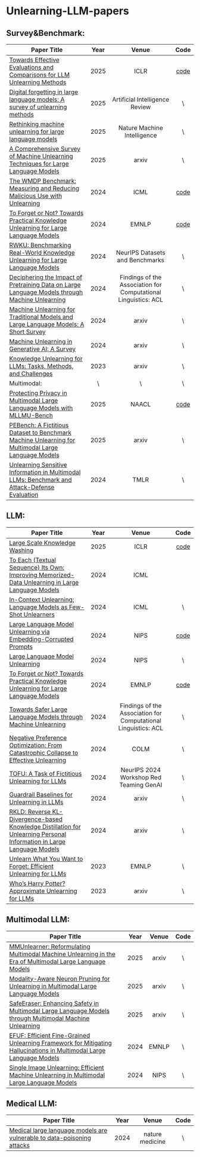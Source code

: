 # Unlearning-LLM-papers
## Survey&Benchmark:
| Paper Title | Year | Venue | Code |
| ------------- | :-------------: | :-------------: | :-------------: |
[Towards Effective Evaluations and Comparisons for LLM Unlearning Methods](https://openreview.net/forum?id=wUtCieKuQU) | 2025 | ICLR | [code](https://github.com/tmlr-group/Unlearning-with-Control) |
[Digital forgetting in large language models: A survey of unlearning methods](https://link.springer.com/article/10.1007/s10462-024-11078-6) | 2025 | Artificial Intelligence Review | \ |
[Rethinking machine unlearning for large language models](https://www.nature.com/articles/s42256-025-00985-0) | 2025 | Nature Machine Intelligence | \
[A Comprehensive Survey of Machine Unlearning Techniques for Large Language Models](https://arxiv.org/html/2503.01854v1) | 2025 | arxiv | \ |
[The WMDP Benchmark: Measuring and Reducing Malicious Use with Unlearning](https://proceedings.mlr.press/v235/li24bc.html) | 2024 | ICML | [code](https://github.com/centerforaisafety/wmdp) 
[To Forget or Not? Towards Practical Knowledge Unlearning for Large Language Models](https://aclanthology.org/2024.findings-emnlp.82/) | 2024 |EMNLP | [code](https://github.com/zjunlp/KnowUnDo?utm_source=catalyzex.com)
[RWKU: Benchmarking Real-World Knowledge Unlearning for Large Language Models](https://openreview.net/forum?id=wOmtZ5FgMH#discussion) | 2024 | NeurIPS Datasets and Benchmarks | \ |
[Deciphering the Impact of Pretraining Data on Large Language Models through Machine Unlearning](https://aclanthology.org/2024.findings-acl.559/) | 2024 | Findings of the Association for Computational Linguistics: ACL | \
[Machine Unlearning for Traditional Models and Large Language Models: A Short Survey](https://arxiv.org/abs/2404.01206) | 2024 | arxiv | \ |
[Machine Unlearning in Generative AI: A Survey](https://arxiv.org/abs/2407.20516) | 2024 | arxiv | \ |
[Knowledge Unlearning for LLMs: Tasks, Methods, and Challenges](https://arxiv.org/abs/2311.15766) | 2023 | arxiv | \
Multimodal: | \ | \ | \ |
[Protecting Privacy in Multimodal Large Language Models with MLLMU-Bench](https://arxiv.org/abs/2410.22108) | 2025 | NAACL | [code](https://github.com/franciscoliu/MLLMU-Bench?tab=readme-ov-file)
[PEBench: A Fictitious Dataset to Benchmark Machine Unlearning for Multimodal Large Language Models](https://arxiv.org/abs/2503.12545) | 2025 | arxiv | \ |
[Unlearning Sensitive Information in Multimodal LLMs: Benchmark and Attack-Defense Evaluation](https://openreview.net/forum?id=YcnjgKbZQS) | 2024 | TMLR | \ |


## LLM:
| Paper Title | Year | Venue | Code |
| ------------- | :-------------: | :-------------: | :-------------: |
[Large Scale Knowledge Washing](https://arxiv.org/abs/2405.16720) | 2025 | ICLR | [code](https://github.com/wangyu-ustc/largescalewashing)
[To Each (Textual Sequence) Its Own: Improving Memorized-Data Unlearning in Large Language Models](https://proceedings.mlr.press/v235/barbulescu24a.html) | 2024 | ICML | 
[In-Context Unlearning: Language Models as Few-Shot Unlearners](https://proceedings.mlr.press/v235/pawelczyk24a.html) | 2024 | ICML | \
[Large Language Model Unlearning via Embedding-Corrupted Prompts](https://proceedings.neurips.cc/paper_files/paper/2024/hash/d6359156e0e30b1caa116a4306b12688-Abstract-Conference.html) | 2024 | NIPS | [code](https://github.com/chrisliu298/llm-unlearn-eco)
[Large Language Model Unlearning](https://proceedings.neurips.cc/paper_files/paper/2024/hash/be52acf6bccf4a8c0a90fe2f5cfcead3-Abstract-Conference.html) | 2024 | NIPS | \
[To Forget or Not? Towards Practical Knowledge Unlearning for Large Language Models](https://aclanthology.org/2024.findings-emnlp.82/) | 2024 |EMNLP | [code](https://github.com/zjunlp/KnowUnDo?utm_source=catalyzex.com)
[Towards Safer Large Language Models through Machine Unlearning](https://aclanthology.org/2024.findings-acl.107/) | 2024 | Findings of the Association for Computational Linguistics: ACL | \
[Negative Preference Optimization: From Catastrophic Collapse to Effective Unlearning](https://openreview.net/forum?id=MXLBXjQkmb#discussion) | 2024 | COLM | \
[TOFU: A Task of Fictitious Unlearning for LLMs](https://openreview.net/forum?id=P8seBluN3c) | 2024 | NeurIPS 2024 Workshop Red Teaming GenAI | \
[Guardrail Baselines for Unlearning in LLMs](https://arxiv.org/abs/2403.03329) | 2024 | arxiv | \
[RKLD: Reverse KL-Divergence-based Knowledge Distillation for Unlearning Personal Information in Large Language Models](https://arxiv.org/abs/2406.01983) | 2024 | arxiv | \
[Unlearn What You Want to Forget: Efficient Unlearning for LLMs](https://aclanthology.org/2023.emnlp-main.738/) | 2023 | EMNLP | \
[Who’s Harry Potter? Approximate Unlearning for LLMs](https://openreview.net/forum?id=PDct7vrcvT) | 2023 | arxiv | \


## Multimodal LLM:
| Paper Title | Year | Venue | Code |
| ------------- | :-------------: | :-------------: | :-------------: |
[MMUnlearner: Reformulating Multimodal Machine Unlearning in the Era of Multimodal Large Language Models](https://arxiv.org/abs/2502.11051) | 2025 | arxiv | \
[Modality-Aware Neuron Pruning for Unlearning in Multimodal Large Language Models](https://arxiv.org/abs/2502.15910) | 2025 | arxiv | \
[SafeEraser: Enhancing Safety in Multimodal Large Language Models through Multimodal Machine Unlearning](https://arxiv.org/abs/2502.12520) | 2025 |arxiv | \
[EFUF: Efficient Fine-Grained Unlearning Framework for Mitigating Hallucinations in Multimodal Large Language Models](https://aclanthology.org/2024.emnlp-main.67/) | 2024 | EMNLP | \
[Single Image Unlearning: Efficient Machine Unlearning in Multimodal Large Language Models](https://proceedings.neurips.cc/paper_files/paper/2024/hash/3e53d82a1113e3d240059a9195668edc-Abstract-Conference.html) | 2024 | NIPS | \ 

## Medical LLM:
| Paper Title | Year | Venue | Code |
| ------------- | :-------------: | :-------------: | :-------------: |
[Medical large language models are vulnerable to data-poisoning attacks](https://www.nature.com/articles/s41591-024-03445-1) | 2024 | nature medicine | \

